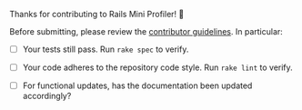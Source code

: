 Thanks for contributing to Rails Mini Profiler! 🎉

Before submitting, please review the [contributor guidelines](/CONTRIBUTING.md). In particular:

- [ ] Your tests still pass. Run `rake spec` to verify.
- [ ] Your code adheres to the repository code style. Run `rake lint` to verify.
- [ ] For functional updates, has the documentation been updated accordingly?

